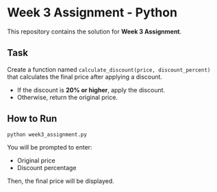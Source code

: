 # Week 3 Assignment - Python

This repository contains the solution for **Week 3 Assignment**.

## Task
Create a function named `calculate_discount(price, discount_percent)` that calculates the final price after applying a discount.

- If the discount is **20% or higher**, apply the discount.
- Otherwise, return the original price.

## How to Run
```bash
python week3_assignment.py
```

You will be prompted to enter:
- Original price
- Discount percentage

Then, the final price will be displayed.
